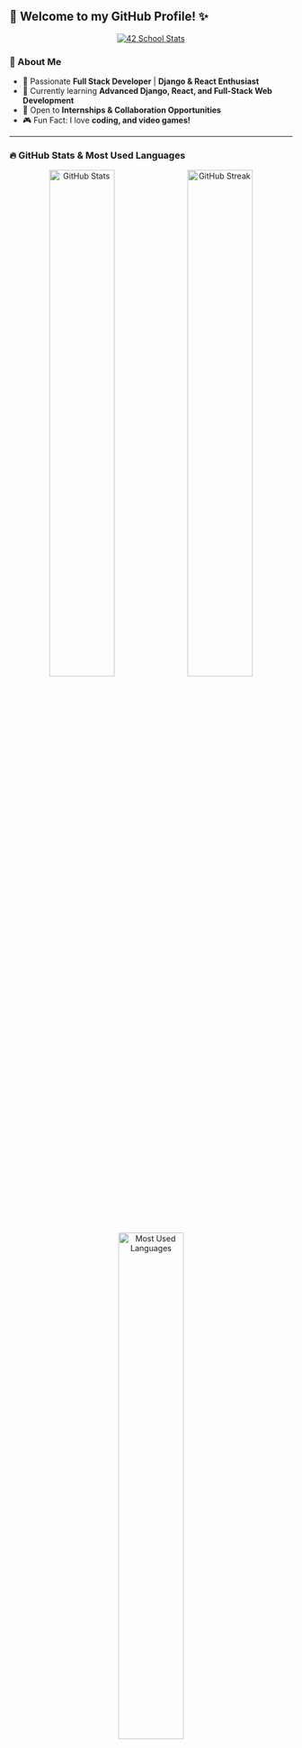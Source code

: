 ## 👋 Welcome to my GitHub Profile! ✨

<p align="center">
  <a href="https://github.com/oakoudad/badge42">
    <img src="https://badge.mediaplus.ma/darkblue/zyunusov" alt="42 School Stats">
  </a>
</p>


### 🚀 About Me
- 🎯 Passionate **Full Stack Developer** | **Django & React Enthusiast**
- 🌱 Currently learning **Advanced Django, React, and Full-Stack Web Development**
- 🎯 Open to **Internships & Collaboration Opportunities**
- 🎮 Fun Fact: I love **coding, and video games!**

---

### 🔥 GitHub Stats & Most Used Languages

<p align="center">
  <img src="https://github-readme-stats.vercel.app/api?username=zyunusov-zy&show_icons=true&theme=tokyonight" alt="GitHub Stats" width="48%" />
  <img src="https://github-readme-streak-stats.herokuapp.com/?user=zyunusov-zy&theme=tokyonight" alt="GitHub Streak" width="48%" />
</p>

<p align="center">
  <img src="https://github-readme-stats.vercel.app/api/top-langs/?username=zyunusov-zy&layout=compact&theme=tokyonight&langs_count=10" alt="Most Used Languages" width="48%" />
</p>

---

### 🛠️ Tech Stack
<p align="center">
  <img src="https://img.shields.io/badge/-Python-3776AB?style=for-the-badge&logo=python&logoColor=white" alt="Python" />
  <img src="https://img.shields.io/badge/-Django-092E20?style=for-the-badge&logo=django&logoColor=white" alt="Django" />
  <img src="https://img.shields.io/badge/-React-61DAFB?style=for-the-badge&logo=react&logoColor=black" alt="React" />
  <img src="https://img.shields.io/badge/-TailwindCSS-38B2AC?style=for-the-badge&logo=tailwind-css&logoColor=white" alt="TailwindCSS" />
  <img src="https://img.shields.io/badge/-MongoDB-4DB33D?style=for-the-badge&logo=mongodb&logoColor=white" alt="MongoDB" />
  <img src="https://img.shields.io/badge/-PostgreSQL-336791?style=for-the-badge&logo=postgresql&logoColor=white" alt="PostgreSQL" />
  <img src="https://img.shields.io/badge/-C++-00599C?style=for-the-badge&logo=c%2B%2B&logoColor=white" alt="C++" />
  <img src="https://img.shields.io/badge/-C-A8B9CC?style=for-the-badge&logo=c&logoColor=white" alt="C" />
  <img src="https://img.shields.io/badge/-Linux-FCC624?style=for-the-badge&logo=linux&logoColor=black" alt="Linux" />
</p>

---

### Vibes
<p align="center">
  <img src="https://i.pinimg.com/originals/08/78/fb/0878fb120eebc7fe4d2cfe1a6412f680.gif" width="400" alt="Anime Coding GIF">
  <img src="https://i.pinimg.com/originals/9e/f3/25/9ef3259472a1539ec65e205c7d2614e9.gif" width="400" alt="Anime Keyboard GIF">
</p>

---

### 🌟 Connect With Me
<p align="center">
  <a href="https://github.com/zyunusov-zy"><img src="https://img.shields.io/badge/GitHub-181717?style=for-the-badge&logo=github&logoColor=white" alt="GitHub" /></a>
  <a href="https://linkedin.com/in/zafarbek-yunusov/"><img src="https://img.shields.io/badge/LinkedIn-0077B5?style=for-the-badge&logo=linkedin&logoColor=white" alt="LinkedIn" /></a>
  <a href="zafarbekyunusov693@gmail.com"><img src="https://img.shields.io/badge/Email-red?style=for-the-badge&logo=gmail&logoColor=white" alt="Email" /></a>
</p>
